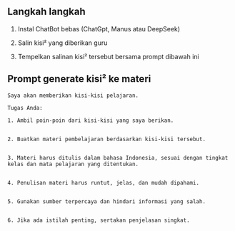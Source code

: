 ## Langkah langkah

1. Instal ChatBot bebas (ChatGpt, Manus atau DeepSeek)

2. Salin kisi² yang diberikan guru

3. Tempelkan salinan kisi² tersebut bersama prompt dibawah ini


## Prompt generate kisi² ke materi

```
Saya akan memberikan kisi-kisi pelajaran.

Tugas Anda:

1. Ambil poin-poin dari kisi-kisi yang saya berikan.


2. Buatkan materi pembelajaran berdasarkan kisi-kisi tersebut.


3. Materi harus ditulis dalam bahasa Indonesia, sesuai dengan tingkat kelas dan mata pelajaran yang ditentukan.


4. Penulisan materi harus runtut, jelas, dan mudah dipahami.


5. Gunakan sumber terpercaya dan hindari informasi yang salah.


6. Jika ada istilah penting, sertakan penjelasan singkat.
```
